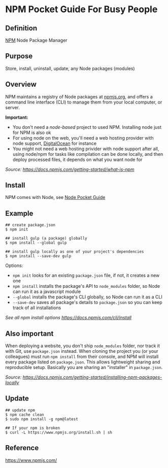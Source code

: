 # NPM Pocket Guide For Busy People

## Definition

[NPM](https://www.npmjs.com/) Node Package Manager

## Purpose

Store, install, uninstall, update, any Node packages (modules)

## Overview

NPM maintains a registry of Node packages at [npmjs.org](npmjs.org), and offers a command line interface (CLI) to manage them from your local computer, or server.

**Important:**
- You don't need a *node-based* project to used NPM. Installing node just for NPM is also ok
- For using node on the web, you'll need a web hosting provider with node support, [DigitalOcean](https://www.digitalocean.com/?refcode=adf3cbb076be) for instance
- You might not need a web hosting privider with node support after all, using node/npm for tasks like compilation can be done locally, and then deploy processed files, it depends on what you want node for

*Source: https://docs.npmjs.com/getting-started/what-is-npm*

## Install

NPM comes with Node, see [Node Pocket Guide](https://github.com/heyallan/node-pocket)

## Example

```shell
## create package.json
$ npm init

## install gulp (a package) globally
$ npm install --global gulp

## install gulp locally as one of your project's dependencies
$ npm install --save-dev gulp
```

Options:

- `npm init` looks for an existing `package.json` file, if not, it creates a new one
- `npm install` installs the package's API to `node_modules` folder, so Node can run it as a javascript module
- `--global` installs the package's CLI globally, so Node can run it as a CLI
- `--save-dev` saves all package's details to `package.json` so you can keep track of all installations

*See all npm install options https://docs.npmjs.com/cli/install*

## Also important

When deploying a website, you don't ship `node_modules` folder, nor track it with Git, use `package.json` instead. When cloning the project you (or your colleagues) must run `npm install` from their console, and NPM will install every package listed on `package.json`. This allows lightweight sharing and reproducible setup. Basically you are sharing an "installer" in `package.json`.

*Source: https://docs.npmjs.com/getting-started/installing-npm-packages-locally*

## Update

```shell
## update npm
$ npm cache clean
$ sudo npm install -g npm@latest

## If your npm is broken
$ curl -L https://www.npmjs.org/install.sh | sh
```

## Reference
https://www.npmjs.com/
